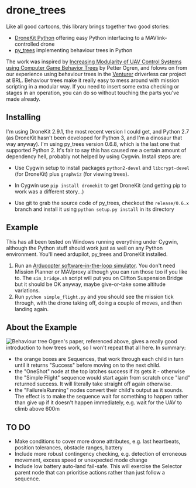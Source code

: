 # drone_trees
Like all good cartoons, this library brings together two good stories:
* [DroneKit Python](http://python.dronekit.io/) offering easy Python interfacing to a MAVlink-controlled drone
* [py_trees](https://github.com/splintered-reality/py_trees) implementing behaviour trees in Python

The work was inspired by [Increasing Modularity of UAV Control Systems using Computer Game Behavior Trees](https://arc.aiaa.org/doi/pdf/10.2514/6.2012-4458) by Petter Ogren, and folows on from our experience using behaviour trees in the [Venturer](https://www.venturer-cars.com/) driverless car project at BRL.  Behaviour trees make it really easy to mess around with mission scripting in a modular way.  If you need to insert some extra checking or stages in an operation, you can do so without touching the parts you've made already.

## Installing

I'm using DroneKit 2.9.1, the most recent version I could get, and 
Python 2.7 (as DroneKit hasn't been developed for Python 3, and I'm a 
dinosaur that way anyway).  I'm using py_trees version 0.6.8, which is 
the last one that supported Python 2.  It's fair to say this has caused 
me a certain amount of dependency hell, probably not helped by using 
Cygwin.  Install steps are:

* Use Cygwin setup to install packages `python2-devel` and 
`libcrypt-devel` (for DroneKit) plus `graphviz` (for viewing trees).

* In Cygwin use `pip install dronekit` to get DroneKit (and getting pip 
to work was a different story...)

* Use git to grab the source code of py_trees, checkout the 
`release/0.6.x` branch and install it using `python setup.py install` in 
its directory

## Example

This has all been tested on Windows running everything under Cygwin, although the Python stuff should work just as well on any Python environment.  You'll need ardupilot, py_trees and DroneKit installed.

1. Run an [Arducopter software-in-the-loop simulator](http://ardupilot.org/dev/docs/sitl-simulator-software-in-the-loop.html).  You don't need Mission Planner or MAVproxy although you can run those too if you like to.  The `sim_bridge.sh` script will put you on Clifton Suspension Bridge but it should be OK anyway, maybe give-or-take some altitude variations.
2. Run `python simple_flight.py` and you should see the mission tick through, with the drone taking off, doing a couple of moves, and then landing again.

## About the Example
![Behaviour tree](https://raw.githubusercontent.com/arthurrichards77/drone_trees/master/example.png)
Ogren's paper, referenced above, gives a really good introduction to how trees work, so I won't repeat that all here.  In summary:
* the orange boxes are Sequences, that work through each child in turn until it returns "Success" before moving on to the next child.
* the "OneShot" node at the top latches success if its gets it - otherwise the "Simple Flight" sequence would start again from scratch once "land" returned success.  It will literally take straight off again otherwise.
* the "FailureIsRunning" nodes convert their child's output as it sounds.  The effect is to make the sequence wait for something to happen rather than give up if it doesn't happen immediately, e.g. wait for the UAV to climb above 600m
## TO DO
* Make conditions to cover more drone attributes, e.g. last heartbeats, position tolerances, obstacle ranges, battery
* Include more robust contingency checking, e.g. detection of erroneous movement, excess speed or unexpected mode change
* Include low battery auto-land fail-safe.  This will exercise the Selector parent node that can prioritise actions rather than just follow a sequence.
